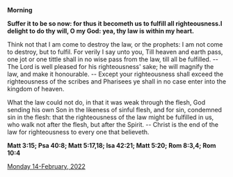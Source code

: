 **Morning**

**Suffer it to be so now: for thus it becometh us to fulfill all righteousness.I delight to do thy will, O my God: yea, thy law is within my heart.**
 
Think not that I am come to destroy the law, or the prophets: I am not come to destroy, but to fulfil. For verily I say unto you, Till heaven and earth pass, one jot or one tittle shall in no wise pass from the law, till all be fulfilled. -- The Lord is well pleased for his righteousness' sake; he will magnify the law, and make it honourable. -- Except your righteousness shall exceed the righteousness of the scribes and Pharisees ye shall in no case enter into the kingdom of heaven.
 
What the law could not do, in that it was weak through the flesh, God sending his own Son in the likeness of sinful flesh, and for sin, condemned sin in the flesh: that the righteousness of the law might be fulfilled in us, who walk not after the flesh, but after the Spirit. -- Christ is the end of the law for righteousness to every one that believeth.  

**Matt 3:15; Psa 40:8; Matt 5:17,18; Isa 42:21; Matt 5:20; Rom 8:3,4; Rom 10:4**

[Monday 14-February, 2022](https://t.me/daily_light)

